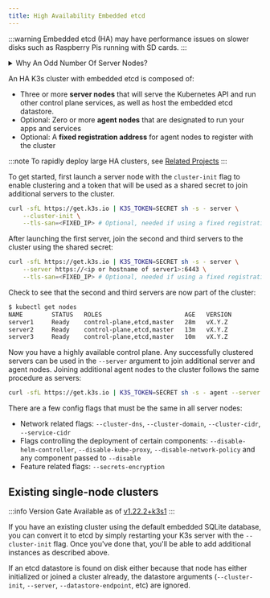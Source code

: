 ```yaml
---
title: High Availability Embedded etcd
---
```


:::warning
Embedded etcd (HA) may have performance issues on slower disks such as Raspberry Pis running with SD cards.
:::

<details>
<summary>Why An Odd Number Of Server Nodes?</summary>

HA embedded etcd cluster must be comprised of an odd number of server nodes for etcd to maintain quorum. For a cluster with n servers, quorum is (n/2)+1. For any odd-sized cluster, adding one node will always increase the number of nodes necessary for quorum. Although adding a node to an odd-sized cluster appears better since there are more machines, the fault tolerance is worse since exactly the same number of nodes may fail without losing quorum but there are more nodes that can fail.

</details>

An HA K3s cluster with embedded etcd is composed of:

- Three or more **server nodes** that will serve the Kubernetes API and run other control plane services, as well as host the embedded etcd datastore.
- Optional: Zero or more **agent nodes** that are designated to run your apps and services
- Optional: A **fixed registration address** for agent nodes to register with the cluster

:::note
To rapidly deploy large HA clusters, see [Related Projects](../related-projects.md)
:::

To get started, first launch a server node with the `cluster-init` flag to enable clustering and a token that will be used as a shared secret to join additional servers to the cluster.

```bash
curl -sfL https://get.k3s.io | K3S_TOKEN=SECRET sh -s - server \
    --cluster-init \
    --tls-san=<FIXED_IP> # Optional, needed if using a fixed registration address
```

After launching the first server, join the second and third servers to the cluster using the shared secret:

```bash
curl -sfL https://get.k3s.io | K3S_TOKEN=SECRET sh -s - server \
    --server https://<ip or hostname of server1>:6443 \
    --tls-san=<FIXED_IP> # Optional, needed if using a fixed registration address
```

Check to see that the second and third servers are now part of the cluster:

```bash
$ kubectl get nodes
NAME        STATUS   ROLES                       AGE   VERSION
server1     Ready    control-plane,etcd,master   28m   vX.Y.Z
server2     Ready    control-plane,etcd,master   13m   vX.Y.Z
server3     Ready    control-plane,etcd,master   10m   vX.Y.Z
```

Now you have a highly available control plane. Any successfully clustered servers can be used in the `--server` argument to join additional server and agent nodes. Joining additional agent nodes to the cluster follows the same procedure as servers:

```bash
curl -sfL https://get.k3s.io | K3S_TOKEN=SECRET sh -s - agent --server https://<ip or hostname of server>:6443
```

There are a few config flags that must be the same in all server nodes:

- Network related flags: `--cluster-dns`, `--cluster-domain`, `--cluster-cidr`, `--service-cidr`
- Flags controlling the deployment of certain components: `--disable-helm-controller`, `--disable-kube-proxy`, `--disable-network-policy` and any component passed to `--disable`
- Feature related flags: `--secrets-encryption`

## Existing single-node clusters

:::info Version Gate
Available as of [v1.22.2+k3s1](https://github.com/k3s-io/k3s/releases/tag/v1.22.2%2Bk3s1)
:::

If you have an existing cluster using the default embedded SQLite database, you can convert it to etcd by simply restarting your K3s server with the `--cluster-init` flag. Once you've done that, you'll be able to add additional instances as described above.

If an etcd datastore is found on disk either because that node has either initialized or joined a cluster already, the datastore arguments (`--cluster-init`, `--server`, `--datastore-endpoint`, etc) are ignored.
